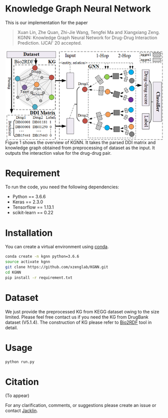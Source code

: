 # Knowledge Graph Neural Network
This is our implementation for the paper
> Xuan Lin, Zhe Quan, Zhi-Jie Wang, Tengfei Ma and Xiangxiang Zeng. KGNN: Knowledge Graph Neural Network for Drug-Drug Interaction Prediction. IJCAI' 20 accepted.

<img align="center" src="Figure1.png">
Figure 1 shows the overview of KGNN. It takes the parsed DDI matrix and knowledge graph obtained from preprocessing of dataset as the input. It outputs the interaction value for the drug-drug pair. 

# Requirement
To run the code, you need the following dependencies:
* Python == 3.6.6
* Keras == 2.3.0
* Tensorflow == 1.13.1
* scikit-learn == 0.22

# Installation
You can create a virtual environment using [conda](https://github.com/conda/conda).
```bash
conda create -n kgnn python=3.6.6  
source activate kgnn  
git clone https://github.com/xzenglab/KGNN.git  
cd KGNN  
pip install -r requirement.txt  
```

# Dataset
We just provide the preprocessed KG from KEGG dataset owing to the size limited. Please feel free contact us if you need the KG from DrugBank dataset (V5.1.4). The construction of KG please refer to [Bio2RDF](https://github.com/bio2rdf/bio2rdf-scripts/wiki) tool in detail.

# Usage
```bash
python run.py
```

# Citation
(To appear)

For any clarification, comments, or suggestions please create an issue or contact [Jacklin](Jack_lin@hnu.edu.cn).
